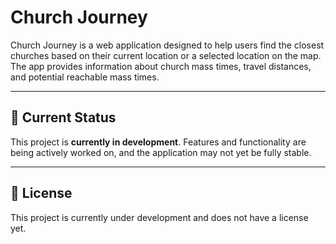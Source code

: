 # Church Journey

Church Journey is a web application designed to help users find the closest churches based on their current location or a selected location on the map. The app provides information about church mass times, travel distances, and potential reachable mass times.

---

## 🚧 Current Status
This project is **currently in development**. Features and functionality are being actively worked on, and the application may not yet be fully stable.

---

## 📄 License
This project is currently under development and does not have a license yet.